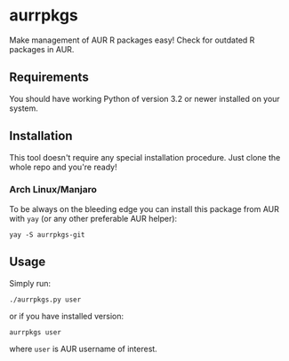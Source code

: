 # aurrpkgs
Make management of AUR R packages easy! Check for outdated R packages in AUR.

## Requirements
You should have working Python of version 3.2 or newer installed on your system.

## Installation
This tool doesn't require any special installation procedure. Just clone the whole repo and you're ready!

### Arch Linux/Manjaro
To be always on the bleeding edge you can install this package from AUR with `yay` (or any other preferable AUR helper):
```
yay -S aurrpkgs-git
```

## Usage
Simply run:
```
./aurrpkgs.py user
```
or if you have installed version:
```
aurrpkgs user
```
where `user` is AUR username of interest.
